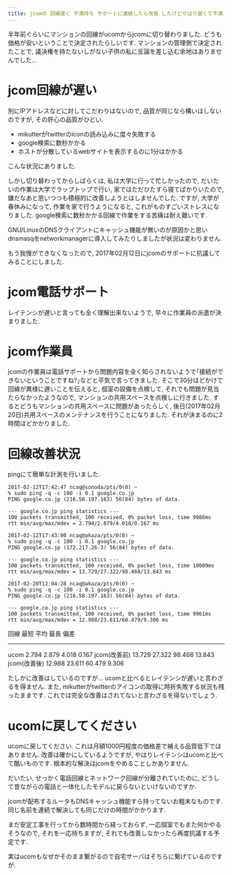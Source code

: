 ```yaml
---
title: jcomの 回線遅く 不満持ち サポートに連絡したら改善 したけどやはり遅くて不満
---
```


半年前ぐらいにマンションの回線がucomからjcomに切り替わりました.
どうも価格が安いということで決定されたらしいです.
マンションの管理側で決定されたことで,
議決権を持たないしがない子供の私に反論を差し込む余地はありませんでした…

# jcom回線が遅い

別にIPアドレスなどに対してこだわりはないので,
品質が同じなら構いはしないのですが,
その肝心の品質がひどい.

* mikutterがtwitterのiconの読み込みに度々失敗する
* google検索に数秒かかる
* ホストが分散しているwebサイトを表示するのに1分はかかる

こんな状況にありました.

しかし切り替わってからしばらくは,
私は大学に行って忙しかったので,
だいたいの作業は大学でラップトップで行い,
家ではただひたすら寝てばかりいたので,
嫌だなあと思いつつも積極的に改善しようとはしませんでした.
ですが,
大学が春休みになって,
作業を家で行うようになると,
これがものすごいストレスになりました.
google検索に数秒かかる回線で作業をする苦痛は耐え難いです.

GNU/LinuxのDNSクライアントにキャッシュ機能が無いのが原因かと思いdnsmasqをnetworkmanagerに導入してみたりしましたが状況は変わりません.

もう我慢ができなくなったので,
2017年02月12日にjcomのサポートに抗議してみることにしました.

# jcom電話サポート

レイテンシが遅いと言っても全く理解出来ないようで,
早々に作業員の派遣が決まりました.

# jcom作業員

jcomの作業員は電話サポートから問題内容を全く知らされないようで｢接続ができないということですね?｣などと平気で言ってきました.
そこで30分ほどかけて回線が異様に遅いことを伝えると,
個室の設備を点検して,
それでも問題が見当たらなかったようなので,
マンションの共用スペースを点検しに行きました.
するとどうもマンションの共用スペースに問題があったらしく,
後日(2017年02月20日)共用スペースのメンテナンスを行うことになりました.
それが決まるのに2時間ほどかかりました.

# 回線改善状況

pingにて簡単な計測を行いました.

~~~
2017-02-12T17:42:47 ncaq@sonoda/pts/0(0) ~
% sudo ping -q -c 100 -i 0.1 google.co.jp
PING google.co.jp (216.58.197.163) 56(84) bytes of data.

--- google.co.jp ping statistics ---
100 packets transmitted, 100 received, 0% packet loss, time 9986ms
rtt min/avg/max/mdev = 2.794/2.879/4.018/0.167 ms
~~~

~~~
2017-02-12T17:43:00 ncaq@akaza/pts/0(0) ~
% sudo ping -q -c 100 -i 0.1 google.co.jp
PING google.co.jp (172.217.26.3) 56(84) bytes of data.

--- google.co.jp ping statistics ---
100 packets transmitted, 100 received, 0% packet loss, time 10009ms
rtt min/avg/max/mdev = 13.729/27.322/98.468/13.843 ms
~~~

~~~
2017-02-20T12:04:28 ncaq@akaza/pts/0(0) ~
% sudo ping -q -c 100 -i 0.1 google.co.jp
PING google.co.jp (216.58.197.163) 56(84) bytes of data.

--- google.co.jp ping statistics ---
100 packets transmitted, 100 received, 0% packet loss, time 9961ms
rtt min/avg/max/mdev = 12.988/23.611/60.479/9.306 ms
~~~

回線           最短   平均   最長   偏差
------------ ------ ------ ------ ------
ucom          2.794  2.879  4.018  0.167
jcom(改善前) 13.729 27.322 98.468 13.843
jcom(改善後) 12.988 23.611 60.479  9.306

たしかに改善はしているのですが…
ucomと比べるとレイテンシが遅いと言わざるを得ません.
また,
mikutterがtwitterのアイコンの取得に時折失敗する状況も残ったままです.
これでは完全な改善はされてないと言わざるを得ないでしょう.

# ucomに戻してください

ucomに戻してください.
これは月額1000円程度の価格差で補える品質低下ではありません.
改善は確かにしているようですが,
やはりレイテンシはucomと比べて酷いものです.
根本的な解決はjcomをやめることしかありません.

だいたい,
せっかく電話回線とネットワーク回線が分離されていたのに,
どうして昔ながらの電話と一体化したモデルに戻らないといけないのですか.

jcomが配布するルータもDNSキャッシュ機能すら持ってないお粗末なものです.
同じ名前を連続で解決しても同じだけの時間がかかります.

まだ安定工事を行ってから数時間から経っておらず,
一応個室でもまた何かやるそうなので,
それを一応待ちますが,
それでも改善しなかったら再度抗議する予定です.

実はucomもなぜかそのまま繋がるので自宅サーバはそちらに繋げているのですが.
